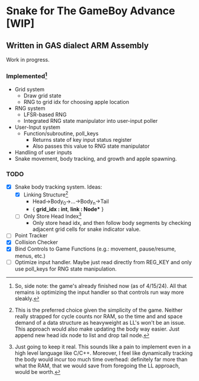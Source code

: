 # Snake for The GameBoy Advance [WIP]

## Written in GAS dialect ARM Assembly

Work in progress.

### Implemented[^sidenote]

- Grid system
    - Draw grid state
    - RNG to grid idx for choosing apple location
- RNG system
    - LFSR-based RNG
    - Integrated RNG state manipulator into user-input poller
- User-Input system
    - Function/subroutine, poll_keys
        - Returns state of key input status register
        - Also passes this value to RNG state manipulator
- Handling of user inputs
- Snake movement, body tracking, and growth and apple spawning.

[^sidenote]: So, side note: the game's already finished now (as of 4/15/24).
    All that remains is optimizing the input handler so that controls run way more sleakly.


### TODO

- [x] Snake body tracking system. Ideas:
    - [x] Linking Structure[^1]
        - Head->Body<sub>0</sub>->...->Body<sub>n</sub>->Tail
        - { <b>grid_idx : int</b>, <b>link : Node*</b> }
    - [ ] Only Store Head Index[^2]
        - Only store head idx, and then follow body segments by 
          checking adjacent grid cells for snake indicator value.
- [ ] Point Tracker
- [x] Collision Checker
- [x] Bind Controls to Game Functions (e.g.: movement, pause/resume, menus, etc.)
- [ ] Optimize input handler. Maybe just read directly from REG_KEY and only use poll_keys for RNG
   state manipulation.

[^1]: This is the preferred choice given the simplicity of the game.
    Neither really strapped for cycle counts nor RAM, so the time and
    and space demand of a data structure as heavyweight as LL's 
    won't be an issue. This approach would also make updating the body
    way easier. Just append new head idx node to list and drop tail node.

[^2]: Just going to keep it real. This sounds like a pain to implement even
    in a high level language like C/C++. Moreover, I feel like dynamically 
    tracking the body would incur too much time overhead: definitely far 
    more than what the RAM, that we would save from foregoing the LL approach,
    would be worth.

